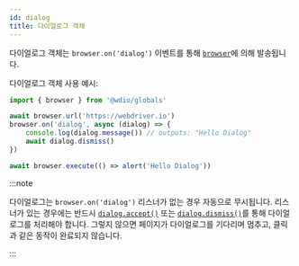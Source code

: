 ```yaml
---
id: dialog
title: 다이얼로그 객체
---
```


다이얼로그 객체는 `browser.on('dialog')` 이벤트를 통해 [`browser`](/docs/api/browser)에 의해 발송됩니다.

다이얼로그 객체 사용 예시:

```ts
import { browser } from '@wdio/globals'

await browser.url('https://webdriver.io')
browser.on('dialog', async (dialog) => {
    console.log(dialog.message()) // outputs: "Hello Dialog"
    await dialog.dismiss()
})

await browser.execute(() => alert('Hello Dialog'))
```

:::note

다이얼로그는 `browser.on('dialog')` 리스너가 없는 경우 자동으로 무시됩니다. 리스너가 있는 경우에는 반드시 [`dialog.accept()`](/docs/api/dialog/accept) 또는 [`dialog.dismiss()`](/docs/api/dialog/dismiss)를 통해 다이얼로그를 처리해야 합니다. 그렇지 않으면 페이지가 다이얼로그를 기다리며 멈추고, 클릭과 같은 동작이 완료되지 않습니다.

:::